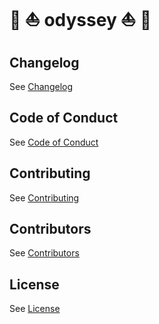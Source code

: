 # 🚣 ⛵ odyssey ⛵ 🚣


## Changelog

See [Changelog](CHANGELOG.md)

## Code of Conduct

See [Code of Conduct](CODE_OF_CONDUCT.md)

## Contributing

See [Contributing](CONTRIBUTING.md)

## Contributors

See [Contributors](CONTRIBUTORS.md)

## License

See [License](LICENSE)
